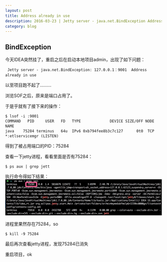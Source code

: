 ```yaml
---
layout: post
title: Address already in use
description: 2016-03-23 | Jetty server - java.net.BindException Address already in user (on MAC OS X)
category: blog
---
```


## BindException
今天IDEA突然挂了，重启之后在启动本地项目admin，出现了如下问题：
<p><code> Jetty server - java.net.BindException: 127.0.0.1：9001  Address already in use </code></p>

以至项目跑不起了.........

浏览SOF之后，原来是端口占用了。

于是乎就有了接下来的操作：

	$ lsof -i :9001
	COMMAND   PID     USER   FD   TYPE             DEVICE SIZE/OFF NODE NAME
	java    75284 terminus   64u  IPv6 0xb794fee8b3c7c127      0t0  TCP *:etlservicemgr (LISTEN)

得到了被占用端口的PID：75284

查看一下jetty进程，看看里面是否有75284：

	$ ps aux | grep jett

执行命令得如下结果：
![jetty thread](/images/other/jetty-thread.png)

进程里果然存在75284，so

	$ kill -9 75284

最后再次查看jetty进程，发现75284已消失

重启项目，ok








[StrongL]:    http://stronglong.me  "StrongL"
